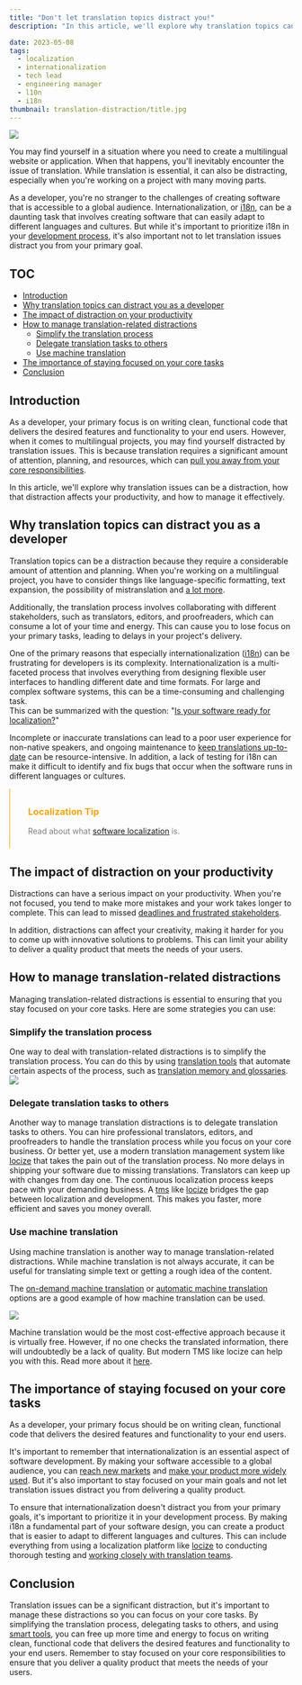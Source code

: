 ```yaml
---
title: "Don't let translation topics distract you!"
description: "In this article, we'll explore why translation topics can distract you as a developer and how you can manage this distraction."

date: 2023-05-08
tags:
  - localization
  - internationalization
  - tech lead
  - engineering manager
  - l10n
  - i18n
thumbnail: translation-distraction/title.jpg
---
```


![](title.jpg)

You may find yourself in a situation where you need to create a multilingual website or application. When that happens, you'll inevitably encounter the issue of translation. While translation is essential, it can also be distracting, especially when you're working on a project with many moving parts.

As a developer, you're no stranger to the challenges of creating software that is accessible to a global audience. Internationalization, or [i18n](../what-is-i18n/), can be a daunting task that involves creating software that can easily adapt to different languages and cultures. But while it's important to prioritize i18n in your [development process](../help-tech-leads/), it's also important not to let translation issues distract you from your primary goal.

## TOC
  * [Introduction](#intro)
  * [Why translation topics can distract you as a developer](#why)
  * [The impact of distraction on your productivity](#impact)
  * [How to manage translation-related distractions](#manage)
    - [Simplify the translation process](#simplify)
    - [Delegate translation tasks to others](#delegate)
    - [Use machine translation](#machinetranslation)
  * [The importance of staying focused on your core tasks](#focus)
  * [Conclusion](#conclusion)


## Introduction <a name="intro"></a>

As a developer, your primary focus is on writing clean, functional code that delivers the desired features and functionality to your end users. However, when it comes to multilingual projects, you may find yourself distracted by translation issues. This is because translation requires a significant amount of attention, planning, and resources, which can [pull you away from your core responsibilities](../help-tech-leads/).

In this article, we'll explore why translation issues can be a distraction, how that distraction affects your productivity, and how to manage it effectively.


## Why translation topics can distract you as a developer <a name="why"></a>

Translation topics can be a distraction because they require a considerable amount of attention and planning. When you're working on a multilingual project, you have to consider things like language-specific formatting, text expansion, the possibility of mistranslation and [a lot more](../hidden-localization-costs/).

Additionally, the translation process involves collaborating with different stakeholders, such as translators, editors, and proofreaders, which can consume a lot of your time and energy. This can cause you to lose focus on your primary tasks, leading to delays in your project's delivery.

One of the primary reasons that especially internationalization ([i18n](../what-is-i18n/)) can be frustrating for developers is its complexity. Internationalization is a multi-faceted process that involves everything from designing flexible user interfaces to handling different date and time formats. For large and complex software systems, this can be a time-consuming and challenging task.
</br>
This can be summarized with the question: "[Is your software ready for localization?](../is-your-software-ready-for-localization/)"

Incomplete or inaccurate translations can lead to a poor user experience for non-native speakers, and ongoing maintenance to [keep translations up-to-date](../continuous-development-integration-and-localization-cd/) can be resource-intensive. In addition, a lack of testing for i18n can make it difficult to identify and fix bugs that occur when the software runs in different languages or cultures.

<div style="border-left: 0.5px solid orange;padding: 0.5rem 2rem">
<h3 style="color:orange;">Localization Tip</h3>
<p style="color:grey;">Read about what <a href="../what-is-software-localization/" title="What is Software Localization?">software localization</a> is.</p>
</div>


## The impact of distraction on your productivity <a name="impact"></a>

Distractions can have a serious impact on your productivity. When you're not focused, you tend to make more mistakes and your work takes longer to complete. This can lead to missed [deadlines and frustrated stakeholders](../help-tech-leads/#situations).

In addition, distractions can affect your creativity, making it harder for you to come up with innovative solutions to problems. This can limit your ability to deliver a quality product that meets the needs of your users.



## How to manage translation-related distractions <a name="manage"></a>

Managing translation-related distractions is essential to ensuring that you stay focused on your core tasks. Here are some strategies you can use:

### Simplify the translation process <a name="simplify"></a>

One way to deal with translation-related distractions is to simplify the translation process. You can do this by using [translation tools](../tms/) that automate certain aspects of the process, such as [translation memory and glossaries](../localization-context/#context-features).
![](../localization-context/glossary.png)

### Delegate translation tasks to others <a name="delegate"></a>

Another way to manage translation distractions is to delegate translation tasks to others. You can hire professional translators, editors, and proofreaders to handle the translation process while you focus on your core business. Or better yet, use a modern translation management system like [locize](/) that takes the pain out of the translation process. No more delays in shipping your software due to missing translations. Translators can keep up with changes from day one. The continuous localization process keeps pace with your demanding business.
A [tms](../i18n-l10n-t9n-tms/) like [locize](https://locize.com) bridges the gap between localization and development. This makes you faster, more efficient and saves you money overall.

### Use machine translation <a name="machinetranslation"></a>

Using machine translation is another way to manage translation-related distractions. While machine translation is not always accurate, it can be useful for translating simple text or getting a rough idea of the content.

The [on-demand machine translation](https://docs.locize.com/different-views/global#bulk-actions) or [automatic machine translation](https://docs.locize.com/whats-inside/auto-machine-translation) options are a good example of how machine translation can be used.

![](../next-i18next/missing_key_auto_mt.jpg)

Machine translation would be the most cost-effective approach because it is virtually free. However, if no one checks the translated information, there will undoubtedly be a lack of quality. But modern TMS like locize can help you with this. Read more about it [here](https://docs.locize.com/guides-tips-and-tricks/working-with-translators).


## The importance of staying focused on your core tasks <a name="focus"></a>

As a developer, your primary focus should be on writing clean, functional code that delivers the desired features and functionality to your end users.

It's important to remember that internationalization is an essential aspect of software development. By making your software accessible to a global audience, you can [reach new markets](../grow-online-business/) and [make your product more widely used](../scalable-localization-strategy/). But it's also important to stay focused on your main goals and not let translation issues distract you from delivering a quality product.

To ensure that internationalization doesn't distract you from your primary goals, it's important to prioritize it in your development process. By making i18n a fundamental part of your software design, you can create a product that is easier to adapt to different languages and cultures. This can include everything from using a localization platform like [locize](/) to conducting thorough testing and [working closely with translation teams](https://docs.locize.com/guides-tips-and-tricks/working-with-translators).


## Conclusion <a name="conclusion"></a>

Translation issues can be a significant distraction, but it's important to manage these distractions so you can focus on your core tasks. By simplifying the translation process, delegating tasks to others, and using [smart tools](../i18n-l10n-t9n-tms/), you can free up more time and energy to focus on writing clean, functional code that delivers the desired features and functionality to your end users. Remember to stay focused on your core responsibilities to ensure that you deliver a quality product that meets the needs of your users.


<script type="application/ld+json">
  {
    "@context": "https://schema.org",
    "@type": "FAQPage",
    "mainEntity": [{
      "@type": "Question",
      "name": "Why are translation topics distracting for developers?",
      "acceptedAnswer": {
        "@type": "Answer",
        "text": "Translation requires a considerable amount of attention, planning, and resources, which can pull developers away from their core responsibilities."
      }
    }, {
      "@type": "Question",
      "name": "How can I manage translation-related distractions?",
      "acceptedAnswer": {
        "@type": "Answer",
        "text": "You can manage translation-related distractions by simplifying the translation process, delegating tasks to others, and using smart tools."
      }
    }, {
      "@type": "Question",
      "name": "What's the impact of distraction on my productivity as a developer?",
      "acceptedAnswer": {
        "@type": "Answer",
        "text": "Distraction can have a severe impact on your productivity as a developer, leading to mistakes, missed deadlines, and a decrease in creativity."
      }
    }, {
      "@type": "Question",
      "name": "Why is it essential to stay focused on your core tasks?",
      "acceptedAnswer": {
        "@type": "Answer",
        "text": "Staying focused on your core tasks is essential to ensure that you deliver a high-quality product that meets the needs of your users."
      }
    }, {
      "@type": "Question",
      "name": "How can I ensure that I stay focused on my core tasks?",
      "acceptedAnswer": {
        "@type": "Answer",
        "text": "You can ensure that you stay focused on your core tasks by managing translation-related distractions, prioritizing your work, and using smart tools like locize."
      }
    }]
  }
</script>